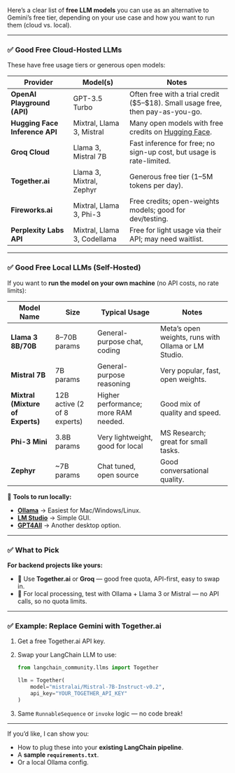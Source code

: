 Here’s a clear list of **free LLM models** you can use as an alternative to Gemini’s free tier, depending on your use case and how you want to run them (cloud vs. local).

---

### ✅ **Good Free Cloud-Hosted LLMs**

These have free usage tiers or generous open models:

| Provider                       | Model(s)                    | Notes                                                                                             |
| ------------------------------ | --------------------------- | ------------------------------------------------------------------------------------------------- |
| **OpenAI Playground (API)**    | GPT-3.5 Turbo               | Often free with a trial credit (\$5–\$18). Small usage free, then pay-as-you-go.                  |
| **Hugging Face Inference API** | Mixtral, Llama 3, Mistral   | Many open models with free credits on [Hugging Face](https://huggingface.co/inference-endpoints). |
| **Groq Cloud**                 | Llama 3, Mistral 7B         | Fast inference for free; no sign-up cost, but usage is rate-limited.                              |
| **Together.ai**                | Llama 3, Mixtral, Zephyr    | Generous free tier (1–5M tokens per day).                                                         |
| **Fireworks.ai**               | Mixtral, Llama 3, Phi-3     | Free credits; open-weights models; good for dev/testing.                                          |
| **Perplexity Labs API**        | Mixtral, Llama 3, Codellama | Free for light usage via their API; may need waitlist.                                            |

---

### ✅ **Good Free Local LLMs (Self-Hosted)**

If you want to **run the model on your own machine** (no API costs, no rate limits):

| Model Name                       | Size                        | Typical Usage                        | Notes                                               |
| -------------------------------- | --------------------------- | ------------------------------------ | --------------------------------------------------- |
| **Llama 3 8B/70B**               | 8–70B params                | General-purpose chat, coding         | Meta’s open weights, runs with Ollama or LM Studio. |
| **Mistral 7B**                   | 7B params                   | General-purpose reasoning            | Very popular, fast, open weights.                   |
| **Mixtral (Mixture of Experts)** | 12B active (2 of 8 experts) | Higher performance; more RAM needed. | Good mix of quality and speed.                      |
| **Phi-3 Mini**                   | 3.8B params                 | Very lightweight, good for local     | MS Research; great for small tasks.                 |
| **Zephyr**                       | \~7B params                 | Chat tuned, open source              | Good conversational quality.                        |

📌 **Tools to run locally:**

* [**Ollama**](https://ollama.com/) → Easiest for Mac/Windows/Linux.
* [**LM Studio**](https://lmstudio.ai/) → Simple GUI.
* [**GPT4All**](https://gpt4all.io/) → Another desktop option.

---

### ✅ **What to Pick**

**For backend projects like yours:**

* 🔑 Use **Together.ai** or **Groq** — good free quota, API-first, easy to swap in.
* 🔑 For local processing, test with Ollama + Llama 3 or Mistral — no API calls, so no quota limits.

---

### ✅ **Example: Replace Gemini with Together.ai**

1. Get a free Together.ai API key.

2. Swap your LangChain LLM to use:

   ```python
   from langchain_community.llms import Together

   llm = Together(
       model="mistralai/Mistral-7B-Instruct-v0.2",
       api_key="YOUR_TOGETHER_API_KEY"
   )
   ```

3. Same `RunnableSequence` or `invoke` logic — no code break!

---

If you’d like, I can show you:

* How to plug these into your **existing LangChain pipeline**.
* A **sample `requirements.txt`**.
* Or a local Ollama config.


